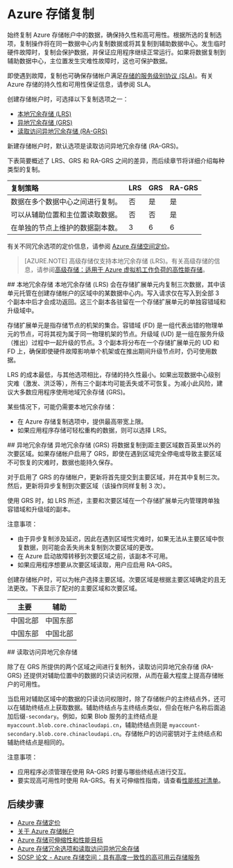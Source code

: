 <properties
    pageTitle="Azure 存储复制 | Azure"
    description="复制 Azure 存储帐户中的数据以实现持久性和高可用性。复制选项包括本地冗余存储 (LRS)、异地冗余存储 (GRS) 和读取访问异地冗余存储 (RA-GRS)。"
    services="storage"
    documentationcenter=""
    author="mmacy"
    manager="timlt"
    editor="tysonn" />
<tags
    ms.assetid="86bdb6d4-da59-4337-8375-2527b6bdf73f"
    ms.service="storage"
    ms.workload="storage"
    ms.tgt_pltfrm="na"
    ms.devlang="na"
    ms.topic="article"
    ms.date="12/08/2016"
    wacn.date="01/06/2017"
    ms.author="marsma" />

# Azure 存储复制
始终复制 Azure 存储帐户中的数据，确保持久性和高可用性。根据所选的复制选项，复制操作将在同一数据中心内复制数据或将其复制到辅助数据中心。发生临时硬件故障时，复制会保护数据，并保证应用程序继续正常运行。如果将数据复制到辅助数据中心，主位置发生灾难性故障时，这也可保护数据。

即使遇到故障，复制也可确保存储帐户满足[存储的服务级别协议 (SLA)](/support/sla/storage/)。有关 Azure 存储的持久性和可用性保证信息，请参阅 SLA。

创建存储帐户时，可选择以下复制选项之一：

- [本地冗余存储 (LRS)](#locally-redundant-storage)
- [异地冗余存储 (GRS)](#geo-redundant-storage)
- [读取访问异地冗余存储 (RA-GRS)](#read-access-geo-redundant-storage)

新建存储帐户时，默认选项是读取访问异地冗余存储 (RA-GRS)。

下表简要概述了 LRS、GRS 和 RA-GRS 之间的差异，而后续章节将详细介绍每种类型的复制。


| 复制策略 | LRS | GRS | RA-GRS |
|:-----------------------------------------------------------------------------------|:----|:----|:-------|
| 数据在多个数据中心之间进行复制。 | 否 | 是 | 是 |
| 可以从辅助位置和主位置读取数据。 | 否 | 否 | 是 |
| 在单独的节点上维护的数据副本数。 | 3 | 6 | 6 |

有关不同冗余选项的定价信息，请参阅 [Azure 存储空间定价](/pricing/details/storage/)。

>[AZURE.NOTE] 高级存储仅支持本地冗余存储 (LRS)。有关高级存储的信息，请参阅[高级存储：适用于 Azure 虚拟机工作负荷的高性能存储](/documentation/articles/storage-premium-storage/)。

##<a name="locally-redundant-storage"></a> 本地冗余存储
本地冗余存储 (LRS) 会在存储扩展单元内复制三次数据，其中该单元托管在创建存储帐户的区域中的某数据中心内。写入请求仅在写入到全部 3 个副本中后才会成功返回。这三个副本各驻留在一个存储扩展单元的单独容错域和升级域中。

存储扩展单元是指存储节点的机架的集合。容错域 (FD) 是一组代表出错的物理单元的节点，可将其视为属于同一物理机架的节点。升级域 (UD) 是一组在服务升级（推出）过程中一起升级的节点。3 个副本将分布在一个存储扩展单元的 UD 和 FD 上，确保即使硬件故障影响单个机架或在推出期间升级节点时，仍可使用数据。

LRS 的成本最低，与其他选项相比，存储的持久性最小。如果出现数据中心级别灾难（激发、洪泛等），所有三个副本均可能丢失或不可恢复。为减小此风险，建议大多数应用程序使用地域冗余存储 (GRS)。

某些情况下，可能仍需要本地冗余存储：

* 在 Azure 存储复制选项中，提供最高带宽上限。
* 如果应用程序存储可轻松重构的数据，则可以选择 LRS。


##<a id="geo-redundant-storage"></a> 异地冗余存储
异地冗余存储 (GRS) 将数据复制到距主要区域数百英里以外的次要区域。如果存储帐户启用了 GRS，即使在遇到区域完全停电或导致主要区域不可恢复的灾难时，数据也能持久保存。

对于启用了 GRS 的存储帐户，更新将首先提交到主要区域，并在其中复制三次。然后，更新将异步复制到次要区域（该操作同样复制 3 次）。

使用 GRS 时，如 LRS 所述，主要和次要区域在一个存储扩展单元内管理跨单独容错域和升级域的副本。

注意事项：

* 由于异步复制涉及延迟，因此在遇到区域性灾难时，如果无法从主要区域中恢复数据，则可能会丢失尚未复制到次要区域的更改。
* 在 Azure 启动故障转移到次要区域之前，该副本不可用。
* 如果应用程序想要从次要区域读取，用户应启用 RA-GRS。

创建存储帐户时，可以为帐户选择主要区域。次要区域是根据主要区域确定的且无法更改。下表显示了配对的主要区域和次要区域。

|主要 |辅助
| ---------------   |----------------
|中国北部 |中国东部
|中国东部 |中国北部 
 
##<a id="read-access-geo-redundant-storage"></a> 读取访问异地冗余存储

除了在 GRS 所提供的两个区域之间进行复制外，读取访问异地冗余存储 (RA-GRS) 还提供对辅助位置中的数据的只读访问权限，从而在最大程度上提高存储帐户的可用性。

当启用对辅助区域中的数据的只读访问权限时，除了存储帐户的主终结点外，还可以在辅助终结点上获取数据。辅助终结点与主终结点类似，但会在帐户名称后面追加后缀`-secondary`。例如，如果 Blob 服务的主终结点是  `myaccount.blob.core.chinacloudapi.cn`，辅助终结点则是  `myaccount-secondary.blob.core.chinacloudapi.cn`。存储帐户的访问密钥对于主终结点和辅助终结点是相同的。

注意事项：

* 应用程序必须管理在使用 RA-GRS 时要与哪些终结点进行交互。
* 要实现高可用性时使用 RA-GRS。有关可伸缩性指南，请查看[性能核对清单](/documentation/articles/storage-performance-checklist/)。

## 后续步骤
- [Azure 存储定价](/pricing/details/storage/)
- [关于 Azure 存储帐户](/documentation/articles/storage-create-storage-account/)
- [Azure 存储可伸缩性和性能目标](/documentation/articles/storage-scalability-targets/)
- [Azure 存储冗余选项和读取访问异地冗余存储](http://blogs.msdn.com/b/windowsazurestorage/archive/2013/12/11/introducing-read-access-geo-replicated-storage-ra-grs-for-windows-azure-storage.aspx)  
- [SOSP 论文 - Azure 存储空间：具有高度一致性的高可用云存储服务](http://blogs.msdn.com/b/windowsazurestorage/archive/2011/11/20/windows-azure-storage-a-highly-available-cloud-storage-service-with-strong-consistency.aspx)
 

<!---HONumber=Mooncake_0103_2017-->